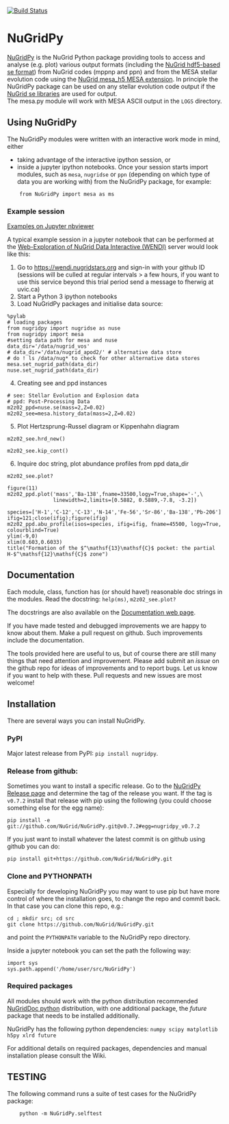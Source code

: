 [![Build Status](https://travis-ci.org/NuGrid/NuGridPy.svg?branch=master)](https://travis-ci.org/NuGrid/NuGridPy)


# NuGridPy

[NuGridPy](https://nugrid.github.io/NuGridPy) is the NuGrid Python package providing tools to access and analyse (e.g. plot) various output formats (including the [NuGrid hdf5-based se format](https://github.com/NuGrid/NuSE)) from NuGrid codes (mppnp and ppn) and from the MESA stellar evolution code using the [NuGrid mesa_h5 MESA extension](https://github.com/NuGrid/mesa_h5). In principle the NuGridPy package can be used on any stellar evolution code output if the [NuGrid se libraries](https://github.com/NuGrid/NuSE) are used for output.<br>
The mesa.py module will work with MESA ASCII output in the `LOGS` directory.


## Using NuGridPy

The NuGridPy modules were written with an interactive work mode in mind, either

- taking advantage of the interactive ipython session, or
- inside a jupyter ipython notebooks. Once your session starts import modules, such as `mesa`, `nugridse` or `ppn` (depending on which type of data you are working with) from the NuGridPy package, for example:

```
    from NuGridPy import mesa as ms
```

### Example session
[Examples on Jupyter nbviewer](https://nbviewer.jupyter.org/github/NuGrid/wendi-examples/tree/master/Stellar%20evolution%20and%20nucleosynthesis%20data/Examples)

A typical example session in a jupyter notebook that can be performed at the [Web-Exploration of NuGrid Data Interactive (WENDI)](https://wendi.nugridstars.org) server would look like this:
1. Go to https://wendi.nugridstars.org and sign-in with your github ID (sessions will be culled at regular intervals > a few hours, if you want to use this service beyond this trial period send a message to fherwig at uvic.ca)
2. Start a Python 3 ipython notebooks
3. Load NuGridPy packages and initialise data source:
```
%pylab
# loading packages
from nugridpy import nugridse as nuse
from nugridpy import mesa
#setting data path for mesa and nuse
data_dir='/data/nugrid_vos'
# data_dir='/data/nugrid_apod2/' # alternative data store
# do ! ls /data/nug* to check for other alternative data stores
mesa.set_nugrid_path(data_dir)
nuse.set_nugrid_path(data_dir)
```
4. Creating see and ppd instances
```
# see: Stellar Evolution and Explosion data
# ppd: Post-Processing Data
m2z02_ppd=nuse.se(mass=2,Z=0.02)
m2z02_see=mesa.history_data(mass=2,Z=0.02)
```
5. Plot Hertzsprung-Russel diagram or Kippenhahn diagram
```
m2z02_see.hrd_new()
```
```
m2z02_see.kip_cont()
```
6. Inquire doc string, plot abundance profiles from ppd data_dir
```
m2z02_see.plot?
```
```
figure(11)
m2z02_ppd.plot('mass','Ba-138',fname=33500,logy=True,shape='-',\
               linewidth=2,limits=[0.5882, 0.5889,-7.8, -3.2])
```
```
species=['H-1','C-12','C-13','N-14','Fe-56','Sr-86','Ba-138','Pb-206']
ifig=121;close(ifig);figure(ifig)
m2z02_ppd.abu_profile(isos=species, ifig=ifig, fname=45500, logy=True, colourblind=True)
ylim(-9,0)
xlim(0.603,0.6033)
title("Formation of the $^\mathsf{13}\mathsf{C}$ pocket: the partial H-$^\mathsf{12}\mathsf{C}$ zone")
```

## Documentation

Each module, class, function has (or should have!) reasonable doc strings in the modules. Read the docstring: `help(ms)`, `m2z02_see.plot?`

The docstrings are also available on the [Documentation web page](https://nugrid.github.io/NuGridPy/documentation.html).

If you have made tested and debugged improvements we are happy to know about them. Make a pull request on github. Such improvements include the documentation.

The tools provided here are useful to us, but of course there are still many things that need attention and improvement. Please add submit an _issue_ on the github repo for ideas of improvements and to report bugs. Let us know if you want to help with these. Pull requests and new issues are most welcome!


## Installation

There are several ways you can install NuGridPy.

### PyPI
Major latest release from PyPI: `pip install nugridpy`.

### Release from github:
Sometimes you want to install a specific release. Go to the [NuGridPy Release page](https://github.com/NuGrid/NuGridPy/releases) and determine the tag of the release you want. If the tag is `v0.7.2` install that release with pip using the following (you could choose something else for the egg name):
```
pip install -e git://github.com/NuGrid/NuGridPy.git@v0.7.2#egg=nugridpy_v0.7.2
```

If you just want to install whatever the latest commit is on github using github you can do:
```
pip install git+https://github.com/NuGrid/NuGridPy.git
```

### Clone and PYTHONPATH
Especially for developing NuGridPy you may want to use pip but have more control of where the installation goes, to change the repo and commit back. In that case you can clone this repo, e.g.:
```
cd ; mkdir src; cd src
git clone https://github.com/NuGrid/NuGridPy.git
```
and point the `PYTHONPATH` variable to the NuGridPy repo directory.

Inside a jupyter notebook you can set the path the following way:
```
import sys
sys.path.append('/home/user/src/NuGridPy')
```


### Required packages

All modules should work with the python distribution recommended [NuGridDoc python](https://github.com/NuGrid/NuGridDoc/blob/master/Resources/Python.md) distribution, with one additional package, the _future_ package that needs to be installed additionally.

NuGridPy has the following python dependencies:
`numpy scipy matplotlib h5py xlrd future`

For additional details on required packages, dependencies and manual installation please consult the Wiki.


## TESTING

The following command runs a suite of test cases for the NuGridPy package:

```
	python -m NuGridPy.selftest
```
